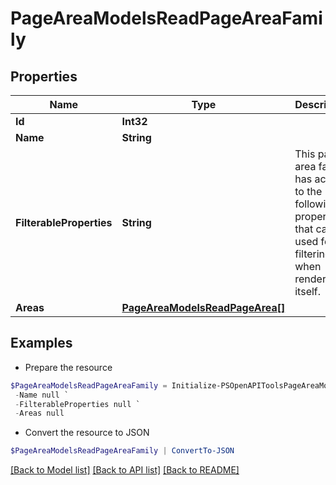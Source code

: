 # PageAreaModelsReadPageAreaFamily
## Properties

Name | Type | Description | Notes
------------ | ------------- | ------------- | -------------
**Id** | **Int32** |  | [optional] 
**Name** | **String** |  | [optional] 
**FilterableProperties** | **String** | This page area family has access to the following properties that can be used for filtering, when rendering itself. | [optional] 
**Areas** | [**PageAreaModelsReadPageArea[]**](PageAreaModelsReadPageArea.md) |  | [optional] 

## Examples

- Prepare the resource
```powershell
$PageAreaModelsReadPageAreaFamily = Initialize-PSOpenAPIToolsPageAreaModelsReadPageAreaFamily  -Id null `
 -Name null `
 -FilterableProperties null `
 -Areas null
```

- Convert the resource to JSON
```powershell
$PageAreaModelsReadPageAreaFamily | ConvertTo-JSON
```

[[Back to Model list]](../README.md#documentation-for-models) [[Back to API list]](../README.md#documentation-for-api-endpoints) [[Back to README]](../README.md)

